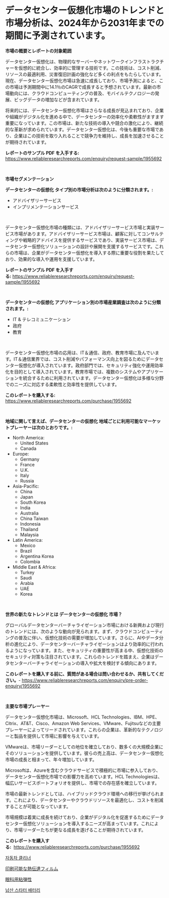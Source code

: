 <p><h1>データセンター仮想化市場のトレンドと市場分析は、2024年から2031年までの期間に予測されています。</h1></p><p><strong>市場の概要とレポートの対象範囲</strong></p>
<p><p>データセンター仮想化は、物理的なサーバーやネットワークインフラストラクチャーを仮想的に統合し、効率的に管理する技術です。この技術は、コスト削減、リソースの最適利用、災害復旧計画の強化など多くの利点をもたらしています。現在、データセンター仮想化市場は急速に成長しており、市場予測によると、この市場は予測期間中に14.1％のCAGRで成長すると予想されています。最新の市場動向には、クラウドコンピューティングの普及、モバイルテクノロジーの発展、ビッグデータの増加などが含まれています。</p><p>将来的には、データセンター仮想化市場はさらなる成長が見込まれており、企業や組織がデジタル化を進める中で、データセンターの効率化や柔軟性がますます重要になっています。この市場は、新たな技術の導入や競合の激化により、継続的な革新が求められています。データセンター仮想化は、今後も重要な市場であり、企業はこの技術を取り入れることで競争力を維持し、成長を加速させることが期待されています。</p></p>
<p><strong>レポートのサンプル PDF を入手する:</strong> <a href="https://www.reliableresearchreports.com/enquiry/request-sample/1955692">https://www.reliableresearchreports.com/enquiry/request-sample/1955692</a></p>
<p>&nbsp;</p>
<p><strong>市場セグメンテーション</strong></p>
<p><strong>データセンターの仮想化 タイプ別の市場分析は次のように分類されます。:</strong></p>
<p><ul><li>アドバイザリーサービス</li><li>インプリメンテーションサービス</li></ul></p>
<p>&nbsp;</p>
<p><p>データセンター仮想化市場の種類には、アドバイザリーサービス市場と実装サービス市場があります。アドバイザリーサービス市場は、顧客に対してコンサルティングや戦略的アドバイスを提供するサービスであり、実装サービス市場は、データセンター仮想化ソリューションの設計や展開を支援するサービスです。これらの市場は、企業がデータセンター仮想化を導入する際に重要な役割を果たしており、効果的な導入や運用を支援しています。</p></p>
<p><strong>レポートのサンプル PDF を入手する:</strong>&nbsp;<a href="https://www.reliableresearchreports.com/enquiry/request-sample/1955692">https://www.reliableresearchreports.com/enquiry/request-sample/1955692</a></p>
<p>&nbsp;</p>
<p><strong> データセンターの仮想化 アプリケーション別の市場産業調査は次のように分類されます。:</strong></p>
<p><ul><li>IT & テレコミュニケーション</li><li>政府</li><li>教育</li></ul></p>
<p>&nbsp;</p>
<p><p>データセンター仮想化市場の応用は、IT＆通信、政府、教育市場に及んでいます。IT＆通信業界では、コスト削減やパフォーマンス向上を図るためにデータセンター仮想化が導入されています。政府部門では、セキュリティ強化や運用効率化を目的として導入されています。教育市場では、複数のシステムやアプリケーションを統合するために利用されています。データセンター仮想化は多様な分野でのニーズに対応する柔軟性と効率性を提供しています。</p></p>
<p><strong>このレポートを購入する:</strong>&nbsp; <a href="https://www.reliableresearchreports.com/purchase/1955692">https://www.reliableresearchreports.com/purchase/1955692</a></p>
<p>&nbsp;</p>
<p><strong>地域に関して言えば、データセンターの仮想化 地域ごとに利用可能なマーケットプレーヤーは次のとおりです。:</strong></p>
<p><ul>
    <li>
        North America:
        <ul>
            <li>United States</li>
            <li>Canada</li>
        </ul>
    </li>
    <li>
        Europe:
        <ul>
            <li>Germany</li>
            <li>France</li>
            <li>U.K.</li>
            <li>Italy</li>
            <li>Russia</li>
        </ul>
    </li>
    <li>
        Asia-Pacific:
        <ul>
            <li>China</li>
            <li>Japan</li>
            <li>South Korea</li>
            <li>India</li>
            <li>Australia</li>
            <li>China Taiwan</li>
            <li>Indonesia</li>
            <li>Thailand</li>
            <li>Malaysia</li>
        </ul>
    </li>
    <li>
        Latin America:
        <ul>
            <li>Mexico</li>
            <li>Brazil</li>
            <li>Argentina Korea</li>
            <li>Colombia</li>
        </ul>
    </li>
    <li>
        Middle East & Africa:
        <ul>
            <li>Turkey</li>
            <li>Saudi</li>
            <li>Arabia</li>
            <li>UAE</li>
            <li>Korea</li>
        </ul>
    </li>
    </ul></p>
<p>&nbsp;</p>
<p><strong>世界の新たなトレンドとは データセンターの仮想化 市場？</strong></p>
<p><p>グローバルデータセンターバーチャライゼーション市場における新興および現行のトレンドには、次のような動向が見られます。まず、クラウドコンピューティングの普及に伴い、仮想化技術の需要が増加しています。さらに、AIやデータ分析の進化により、データセンターバーチャライゼーションはより効率的に行われるようになっています。また、セキュリティの重要性が高まる中、仮想化技術のセキュリティ対策も注目されています。これらのトレンドを踏まえ、企業はデータセンターバーチャライゼーションの導入や拡大を検討する傾向にあります。</p></p>
<p><strong>このレポートを購入する前に、質問がある場合は問い合わせるか、共有してください。</strong>- <a href="https://www.reliableresearchreports.com/enquiry/pre-order-enquiry/1955692">https://www.reliableresearchreports.com/enquiry/pre-order-enquiry/1955692</a></p>
<p>&nbsp;</p>
<p><strong>主要な市場プレーヤー</strong></p>
<p><p>データセンター仮想化市場は、Microsoft、HCL Technologies、IBM、HPE、Citrix、AT&T、Cisco、Amazon Web Services、VMware、Fujitsuなどの主要プレーヤーによってリードされています。これらの企業は、革新的なテクノロジーと製品を提供して市場に影響を与えています。</p><p>VMwareは、市場リーダーとしての地位を確立しており、数多くの大規模企業にそのソリューションを提供しています。彼らの売上高は、データセンター仮想化市場の成長と相まって、年々増加しています。</p><p>Microsoftは、Azureを含むクラウドサービスで積極的に市場に参入しており、データセンター仮想化市場での影響力を高めています。HCL Technologiesは、幅広いサービスポートフォリオを提供し、市場での存在感を確立しています。</p><p>市場の最新トレンドとしては、ハイブリッドクラウド環境への移行が挙げられます。これにより、データセンターやクラウドリソースを最適化し、コストを削減することが可能となっています。</p><p>市場規模は着実に成長を続けており、企業がデジタル化を促進するためにデータセンター仮想化ソリューションを導入するニーズが高まっています。これにより、市場リーダーたちが更なる成長を遂げることが期待されています。</p></p>
<p><strong>このレポートを購入する:</strong>&nbsp;&nbsp;<a href="https://www.reliableresearchreports.com/purchase/1955692">https://www.reliableresearchreports.com/purchase/1955692</a></p>
<p><p><a href="https://medium.com/@flower89678/%EC%9E%90%EB%8F%99%EC%B0%A8-%ED%81%B4%EB%A6%AC%EB%84%88-%EC%8B%9C%EC%9E%A5-%EA%B7%9C%EB%AA%A8-%EC%8B%9C%EC%9E%A5-%EC%A0%84%EB%A7%9D-%EB%B0%8F-%EC%8B%9C%EC%9E%A5-%EC%98%88%EC%B8%A1-2024%EB%85%84%EB%B6%80%ED%84%B0-2031%EB%85%84%EA%B9%8C%EC%A7%80-7879abf604a7">자동차 클리너</a></p><p><a href="https://medium.com/@gustavorn8776xcc/%E5%8D%B0%E5%88%B7%E5%8F%AF%E8%83%BD%E3%81%AA%E3%83%92%E3%83%BC%E3%83%88%E3%83%88%E3%83%A9%E3%83%B3%E3%82%B9%E3%83%95%E3%82%A1%E3%83%BC%E3%83%95%E3%82%A3%E3%83%AB%E3%83%A0%E5%B8%82%E5%A0%B4%E3%81%AE%E8%AA%BF%E6%9F%BB%E3%83%AC%E3%83%9D%E3%83%BC%E3%83%88-%E9%81%8E%E5%8E%BB%E3%81%8B%E3%82%89%E4%BA%88%E6%B8%AC%E3%81%95%E3%82%8C%E3%82%8B2031%E5%B9%B4%E3%81%BE%E3%81%A7%E3%81%AE%E6%AD%B4%E5%8F%B2-6c142d487211">印刷可能な熱伝達フィルム</a></p><p><a href="https://medium.com/@alioukaye1/%E7%9C%BC%E7%A7%91%E7%94%A8%E3%83%93%E3%82%B9%E3%82%B3%E3%82%A8%E3%83%A9%E3%82%B9%E3%83%86%E3%82%A3%E3%83%83%E3%82%AF%E5%B8%82%E5%A0%B4-%E5%B8%82%E5%A0%B4%E3%81%AEcagr-%E5%B8%82%E5%A0%B4%E5%8B%95%E5%90%91-%E6%88%90%E9%95%B7%E6%88%A6%E7%95%A5%E3%81%AB%E9%96%A2%E3%81%99%E3%82%8B%E6%B4%9E%E5%AF%9F-8efe64d6fd70">眼科用粘弾性</a></p><p><a href="https://medium.com/@earlfeffersj/%EB%82%A9%EC%82%B0-%EC%8A%A4%ED%83%80%ED%84%B0-%EB%B0%B0%ED%84%B0%EB%A6%AC-%EC%8B%9C%EC%9E%A5-%EA%B7%9C%EB%AA%A8%EB%8A%94-%EA%B8%80%EB%A1%9C%EB%B2%8C-%EC%82%B0%EC%97%85%EC%97%90%EC%84%9C-%EC%B5%9C%EA%B3%A0%EC%9D%98-%EB%A7%88%EC%BC%80%ED%8C%85-%EC%B1%84%EB%84%90%EC%9D%84-%EB%82%98%ED%83%80%EB%82%B8%EB%8B%A4-68046c7df180">납산 스타터 배터리</a></p></p>